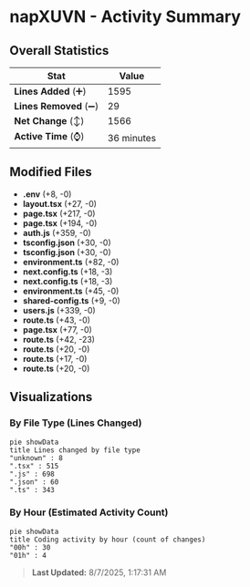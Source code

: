 # napXUVN - Activity Summary 

## Overall Statistics

| Stat                   | Value                                                             |
| ---------------------- | ----------------------------------------------------------------- |
| **Lines Added** (➕)   | 1595                                          |
| **Lines Removed** (➖) | 29                                        |
| **Net Change** (↕)    | 1566                |
| **Active Time** (⌚)   | 36 minutes |


## Modified Files
- **.env** (+8, -0)
- **layout.tsx** (+27, -0)
- **page.tsx** (+217, -0)
- **page.tsx** (+194, -0)
- **auth.js** (+359, -0)
- **tsconfig.json** (+30, -0)
- **tsconfig.json** (+30, -0)
- **environment.ts** (+82, -0)
- **next.config.ts** (+18, -3)
- **next.config.ts** (+18, -3)
- **environment.ts** (+45, -0)
- **shared-config.ts** (+9, -0)
- **users.js** (+339, -0)
- **route.ts** (+43, -0)
- **page.tsx** (+77, -0)
- **route.ts** (+42, -23)
- **route.ts** (+20, -0)
- **route.ts** (+17, -0)
- **route.ts** (+20, -0)

## Visualizations

### By File Type (Lines Changed)

```mermaid
pie showData
title Lines changed by file type
"unknown" : 8
".tsx" : 515
".js" : 698
".json" : 60
".ts" : 343
```

### By Hour (Estimated Activity Count)

```mermaid
pie showData
title Coding activity by hour (count of changes)
"00h" : 30
"01h" : 4
```


> **Last Updated:** 8/7/2025, 1:17:31 AM